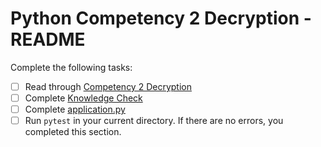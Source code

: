 # Python Competency 2 Decryption - README
Complete the following tasks:
- [ ] Read through [Competency 2 Decryption](competency_2_decryption.md)
- [ ] Complete [Knowledge Check](knowledge_check.md)
- [ ] Complete [application.py](application.py)
- [ ] Run `pytest` in your current directory.  If there are no errors, you completed this section.